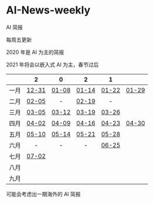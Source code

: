 # AI-News-weekly
AI 简报

每周五更新

2020 年是 AI 为主的简报

2021 年将会以嵌入式 AI 为主，春节过后

|      |                  2                   |                             0                              |                             2                              |                 1                 |                                   |
| :--: | :----------------------------------: | :--------------------------------------------------------: | :--------------------------------------------------------: | :-------------------------------: | --------------------------------- |
| 一月 | [12-31](./2020/AI%20简报20201231.md) |            [01-08](./2021/AI%20简报20210108.md)            |             [01-14](2021/AI%20简报20210114.md)             | [01-22](./2021/AI简报20210122.md) | [01-29](./2021/AI简报20210129.md) |
| 二月 |  [02-05](./2021/AI简报20210205.md)   |                             -                              |             [02-19](./2021/AI简报20210219.md)              |                 -                 |                                   |
| 三月 |  [03-05](./2021/AI简报20210305.md)   |             [03-12](./2021/AI简报20210312.md)              |             [03-19](./2021/AI简报20210319.md)              | [03-26](./2021/AI简报20210326.md) |                                   |
| 四月 |  [04-02](./2021/AI简报20210402.md)   |             [04-09](./2021/AI简报20210409.md)              |              [04-16](2021/AI简报20210416.md)               |  [04-23](2021/AI简报20210423.md)  | [04-30](2021/AI简报20210430.md)   |
| 五月 |   [05-10](2021/AI简报20210510.md)    | [05-14](https://mp.weixin.qq.com/s/u5C4x3NEe9LCk96UKK4Fjg) | [05-21](https://mp.weixin.qq.com/s/N_wOavxOeTvX4txFrgzWiA) |  [05-28](2021/AI简报20210528.md)  |                                   |
| 六月 |                  -                   |                             -                              |                             -                              |  [06-25](2021/AI简报20210625.md)  |                                   |
| 七月 |      [07-02](AI简报20210702.md)      |                                                            |                                                            |                                   |                                   |
| 八月 |                                      |                                                            |                                                            |                                   |                                   |
| 九月 |                                      |                                                            |                                                            |                                   |                                   |

可能会考虑出一期海外的 AI 简报